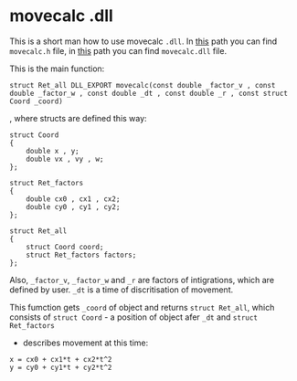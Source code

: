 # movecalc .dll
This is a short man how to use movecalc ``.dll``.
In [this](https://github.com/project4sem/AeroHockey/tree/master/physics/win/dll/movecalc) path you can find ``movecalc.h`` file,
in [this](https://github.com/project4sem/AeroHockey/tree/master/physics/win/dll/movecalc/bin/Debug) path you can find ``movecalc.dll`` file.

This is the main function: 
```
struct Ret_all DLL_EXPORT movecalc(const double _factor_v , const double _factor_w , const double _dt , const double _r , const struct Coord _coord)
```
, where structs are defined this way:
```
struct Coord
{
    double x , y;
    double vx , vy , w;
};

struct Ret_factors
{
    double cx0 , cx1 , cx2;
    double cy0 , cy1 , cy2;
};

struct Ret_all
{
    struct Coord coord;
    struct Ret_factors factors;
};
```
Also, ``_factor_v``, ``_factor_w`` and ``_r`` are factors of intigrations, which are defined by user.
``_dt`` is a time of discritisation of movement.

This fumction gets ``_coord`` of object and returns ``struct Ret_all``, which consists of ``struct Coord`` - a position of object afer ``_dt`` and ``struct Ret_factors``
- describes movement at this time:
```
x = cx0 + cx1*t + cx2*t^2
y = cy0 + cy1*t + cy2*t^2
```
